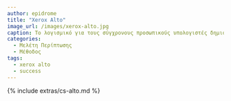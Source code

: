 ```yaml
---
author: epidrome
title: "Xerox Alto"
image_url: /images/xerox-alto.jpg
caption: Το λογισμικό για τους σύγχρονους προσωπικούς υπολογιστές δημιουργήθηκε και δοκιμάστηκε σε μεγάλη κλίμακα με τον Xerox Alto, που ήταν ένα λειτουργικό πρωτότυπο για πολλούς διαφορετικούς χρήστες, όπως προγραμματιστές, παιδιά, και υπάλληλοι γραφείου. 
categories:
  - Μελέτη Περίπτωσης
  - Μέθοδος 
tags:
  - xerox alto 
  - success
---
```


{% include extras/cs-alto.md %}

